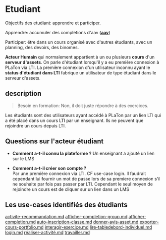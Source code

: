  
# Etudiant  

Objectifs des etudiant: apprendre et participer.

Apprendre: accumuler des completions d'aav (**[aav](https://github.com/PremierLangage/plconception/tree/master/conception/concept/aav.md)**)

Participer: ëtre dans un cours organisé avec d'autres étudiants, avec un planning, des devoirs, des binomes.

**Acteur Humain** qui normalement appartient à un ou plusieurs **cours** d'un **serveur d'assets**. On parle d'étudiant lorsqu'il y a eu première connexion à PLaTon via LTI. La première connexion d'un utilisateur inconnu ayant le **status d'étudiant dans LTI** fabrique un utilisateur de type étudiant dans le serveur d'assets.

## description

> Besoin en formation: Non, il doit juste répondre à des exercices.

Les étudiants sont des utilisateurs ayant accédé à PLaTon par un lien LTI qui a été placé dans un cours LTI par un enseignant. Ils ne peuvent que rejoindre un cours depuis LTI.

## Questions sur l'acteur étudiant

* **Comment a-t-il connu la plateforme ?**
  Un enseignant a ajouté un lien sur le LMS
  
* **Comment a-t-il créer son compte ?** \
  Par une première connexion via LTI. CF use-case login. Il faudrait cependant lui fournir un mot de passe lors de sa premiere connexion s'il ne souhaite par fois pas passer par LTI. Cependant le seul moyen de rejoindre un cours est de cliquer sur un lien dans un LMS

## Les use-cases identifiés des étudiants

[activite-recommandation.md](https://github.com/PremierLangage/platon-conception/blob/master/UC/Etudiant/activite-recommandation.md)
[afficher-completion-group.md](https://github.com/PremierLangage/platon-conception/blob/master/UC/Etudiant/afficher-completion-group.md)
[afficher-completion.md](https://github.com/PremierLangage/platon-conception/blob/master/UC/Etudiant/afficher-completion.md)
[auto-inscription-classe.md](https://github.com/PremierLangage/platon-conception/blob/master/UC/Etudiant/auto-inscription-classe.md)
[donner-avis-asset.md](https://github.com/PremierLangage/platon-conception/blob/master/UC/Etudiant/donner-avis-asset.md)
[exporter-cours-portfolio.md](https://github.com/PremierLangage/platon-conception/blob/master/UC/Etudiant/exporter-cours-portfolio.md)
[interagir-exercice.md](https://github.com/PremierLangage/platon-conception/blob/master/UC/Etudiant/interagir-exercice.md)
[lire-tabledebord-individuel.md](https://github.com/PremierLangage/platon-conception/blob/master/UC/Etudiant/lire-tabledebord-individuel.md)
[login.md](https://github.com/PremierLangage/platon-conception/blob/master/UC/Etudiant/login.md)
[réaliser-activité.md](https://github.com/PremierLangage/platon-conception/blob/master/UC/Etudiant/r%C3%A9aliser-activit%C3%A9.md)
[travailler.md](https://github.com/PremierLangage/platon-conception/blob/master/UC/Etudiant/travailler.md)
